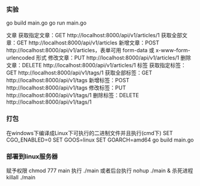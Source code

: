 
### 实验
go build main.go
go run main.go


文章
获取指定文章：GET http://localhost:8000/api/v1/articles/1
获取全部文章：GET http://localhost:8000/api/v1/articles
新增文章：POST http://localhost:8000/api/v1/articles，表单可用 form-data 或 x-www-form-urlencoded 形式
修改文章：PUT http://localhost:8000/api/v1/articles/1
删除文章：DELETE http://localhost:8000/api/v1/articles/1
标签
获取指定标签：GET http://localhost:8000/api/v1/tags/1
获取全部标签：GET http://localhost:8000/api/v1/tags
新增标签：POST http://localhost:8000/api/v1/tags
修改标签：PUT http://localhost:8000/api/v1/tags/1
删除标签：DELETE http://localhost:8000/api/v1/tags/1

### 打包
在windows下编译成Linux下可执行的二进制文件并且执行(cmd下)
SET CGO_ENABLED=0
SET GOOS=linux
SET GOARCH=amd64
go build main.go

### 部署到linux服务器
赋予权限
chmod 777 main
执行
./main
或者后台执行
nohup ./main &
杀死进程
killall ./main

